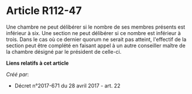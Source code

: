# Article R112-47

Une chambre ne peut délibérer si le nombre de ses membres présents est inférieur à six. Une section ne peut délibérer si ce
nombre est inférieur à trois. Dans le cas où ce dernier quorum ne serait pas atteint, l'effectif de la section peut être
complété en faisant appel à un autre conseiller maître de la chambre désigné par le président de celle-ci.

**Liens relatifs à cet article**

_Créé par_:

  - Décret n°2017-671 du 28 avril 2017 - art. 22
